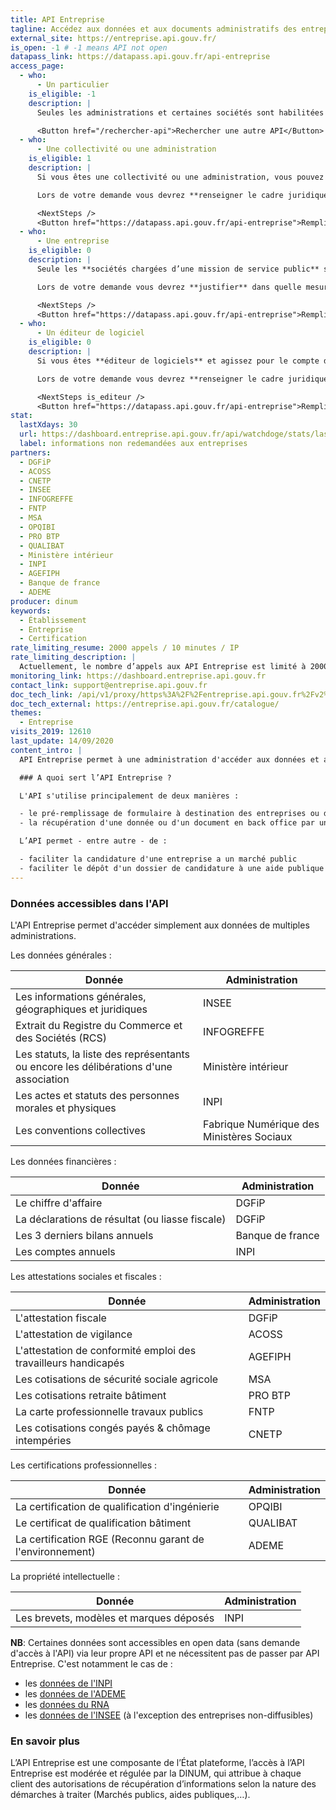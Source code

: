 ```yaml
---
title: API Entreprise
tagline: Accédez aux données et aux documents administratifs des entreprises et des associations, afin de simplifier leurs démarches
external_site: https://entreprise.api.gouv.fr/
is_open: -1 # -1 means API not open
datapass_link: https://datapass.api.gouv.fr/api-entreprise
access_page:
  - who:
      - Un particulier
    is_eligible: -1
    description: |
      Seules les administrations et certaines sociétés sont habilitées à utiliser API Entreprise.

      <Button href="/rechercher-api">Rechercher une autre API</Button>
  - who:
      - Une collectivité ou une administration
    is_eligible: 1
    description: |
      Si vous êtes une collectivité ou une administration, vous pouvez remplir une demande d’accès à l’API Entreprise vous-même pour l'entité que vous représentez.

      Lors de votre demande vous devrez **renseigner le cadre juridique (un texte ou délibération/décision)** qui légitime l'entité pour laquelle vous opérez à recevoir ces données.

      <NextSteps />
      <Button href="https://datapass.api.gouv.fr/api-entreprise">Remplir une demande</Button>
  - who:
      - Une entreprise
    is_eligible: 0
    description: |
      Seule les **sociétés chargées d’une mission de service public** sont éligibles.

      Lors de votre demande vous devrez **justifier** dans quelle mesure vous rentrez dans ce cadre juridique.

      <NextSteps />
      <Button href="https://datapass.api.gouv.fr/api-entreprise">Remplir une demande</Button>
  - who:
      - Un éditeur de logiciel
    is_eligible: 0
    description: |
      Si vous êtes **éditeur de logiciels** et agissez pour le compte d'une administration ou d'une collectivité, vous pouvez remplir vous même une demande d'accès à l'API entreprise pour l'entité que vous représentez.

      Lors de votre demande vous devrez **renseigner le cadre juridique (un texte ou délibération/décision)** qui légitime  l'entité pour laquelle vous opérez à recevoir ces données.

      <NextSteps is_editeur />
      <Button href="https://datapass.api.gouv.fr/api-entreprise">Remplir une demande</Button>
stat:
  lastXdays: 30
  url: https://dashboard.entreprise.api.gouv.fr/api/watchdoge/stats/last_30_days_usage
  label: informations non redemandées aux entreprises
partners:
  - DGFiP
  - ACOSS
  - CNETP
  - INSEE
  - INFOGREFFE
  - FNTP
  - MSA
  - OPQIBI
  - PRO BTP
  - QUALIBAT
  - Ministère intérieur
  - INPI
  - AGEFIPH
  - Banque de france
  - ADEME
producer: dinum
keywords:
  - Établissement
  - Entreprise
  - Certification
rate_limiting_resume: 2000 appels / 10 minutes / IP
rate_limiting_description: |
  Actuellement, le nombre d’appels aux API Entreprise est limité à 2000 requêtes tranche de 10 minutes par IP. Au delà, l’adresse IP est bannie de nos serveurs, et ces derniers ne répondent alors simplement pas. Si vous pensez être dans cette situation, vous pouvez nous contacter à support@entreprise.api.gouv.fr.
monitoring_link: https://dashboard.entreprise.api.gouv.fr
contact_link: support@entreprise.api.gouv.fr
doc_tech_link: /api/v1/proxy/https%3A%2F%2Fentreprise.api.gouv.fr%2Fv2%2Fopen-api.yml
doc_tech_external: https://entreprise.api.gouv.fr/catalogue/
themes:
  - Entreprise
visits_2019: 12610
last_update: 14/09/2020
content_intro: |
  API Entreprise permet à une administration d'accéder aux données et aux documents administratifs des entreprises et des associations, afin de simplifier leurs démarches.

  ### A quoi sert l’API Entreprise ?

  L'API s'utilise principalement de deux manières :

  - le pré-remplissage de formulaire à destination des entreprises ou des associations
  - la récupération d'une donnée ou d'un document en back office par un agent

  L’API permet - entre autre - de :

  - faciliter la candidature d'une entreprise a un marché public
  - faciliter le dépôt d'un dossier de candidature à une aide publique par une entreprise
---
```


### Données accessibles dans l'API

L'API Entreprise permet d'accéder simplement aux données de multiples administrations.

Les données générales :

| Donnée                                                                                | Administration                            |
| ------------------------------------------------------------------------------------- | ----------------------------------------- |
| Les informations générales, géographiques et juridiques                               | INSEE                                     |
| Extrait du Registre du Commerce et des Sociétés (RCS)                                 | INFOGREFFE                                |
| Les statuts, la liste des représentants ou encore les délibérations d'une association | Ministère intérieur                       |
| Les actes et statuts des personnes morales et physiques                               | INPI                                      |
| Les conventions collectives                                                           | Fabrique Numérique des Ministères Sociaux |

Les données financières :

| Donnée                                          | Administration   |
| ----------------------------------------------- | ---------------- |
| Le chiffre d'affaire                            | DGFiP            |
| La déclarations de résultat (ou liasse fiscale) | DGFiP            |
| Les 3 derniers bilans annuels                   | Banque de france |
| Les comptes annuels                             | INPI             |

Les attestations sociales et fiscales :

| Donnée                                                         | Administration |
| -------------------------------------------------------------- | -------------- |
| L'attestation fiscale                                          | DGFiP          |
| L'attestation de vigilance                                     | ACOSS          |
| L'attestation de conformité emploi des travailleurs handicapés | AGEFIPH        |
| Les cotisations de sécurité sociale agricole                   | MSA            |
| Les cotisations retraite bâtiment                              | PRO BTP        |
| La carte professionnelle travaux publics                       | FNTP           |
| Les cotisations congés payés & chômage intempéries             | CNETP          |

Les certifications professionnelles :

| Donnée                                                   | Administration |
| -------------------------------------------------------- | -------------- |
| La certification de qualification d'ingénierie           | OPQIBI         |
| Le certificat de qualification bâtiment                  | QUALIBAT       |
| La certification RGE (Reconnu garant de l'environnement) | ADEME          |

La propriété intellectuelle :

| Donnée                                  | Administration |
| --------------------------------------- | -------------- |
| Les brevets, modèles et marques déposés | INPI           |

**NB**: Certaines données sont accessibles en open data (sans demande d'accès à l'API) via leur propre API et ne nécessitent pas de passer par API Entreprise. C'est notamment le cas de :

- les [données de l'INPI](/les-api/api_inpi)
- les [données de l'ADEME](/les-api/api_professionnels_rge)
- les [données du RNA](/les-api/api_rna)
- les [données de l'INSEE](/guides/quelle-api-sirene) (à l'exception des entreprises <External href="https://www.insee.fr/fr/information/4127417">non-diffusibles</External>)

### En savoir plus

L’<External href="https://entreprise.api.gouv.fr/">API Entreprise</External> est une composante de l’État plateforme, l’accès à l’API Entreprise est modérée et régulée par la DINUM, qui attribue à chaque client des autorisations de récupération d’informations selon la nature des démarches à traiter (Marchés publics, aides publiques,…).
